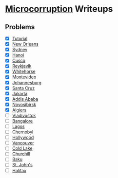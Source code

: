 # [Microcorruption](https://microcorruption.com/) Writeups

## Problems
- [X] [Tutorial](./Tutorial/readme.md)
- [X] [New Orleans](./NewOrleans/readme.md)
- [X] [Sydney](./Sydney/readme.md)
- [X] [Hanoi](./Hanoi/readme.md)
- [X] [Cusco](./Cusco/readme.md)
- [X] [Reykjavik](./Reykjavik/readme.md)
- [X] [Whitehorse](./Whitehorse/readme.md)
- [X] [Montevideo](./Montevideo/readme.md)
- [X] [Johannesburg](./Johannesburg/readme.md)
- [X] [Santa Cruz](./SantaCruz/readme.md)
- [X] [Jakarta](./Jakarta/readme.md)
- [X] [Addis Ababa](./AddisAbaba/readme.md)
- [X] [Novosibirsk](./Novosibirsk/readme.md)
- [X] [Algiers](./Algiers/readme.md)
- [ ] [Vladivostok](./Vladivostok/readme.md)
- [ ] [Bangalore](./Bangalore/readme.md)
- [ ] [Lagos](./Lagos/readme.md)
- [ ] [Chernobyl](./Chernobyl/readme.md)
- [ ] [Hollywood](./Hollywood/readme.md)
- [ ] [Vancouver](./Vancouver/readme.md)
- [ ] [Cold Lake](./ColdLake/readme.md)
- [ ] [Churchill](./Churchill/readme.md)
- [ ] [Baku](./Baku/readme.md)
- [ ] [St. John's](./StJohns/readme.md)
- [ ] [Halifax](./Halifax/readme.md)
